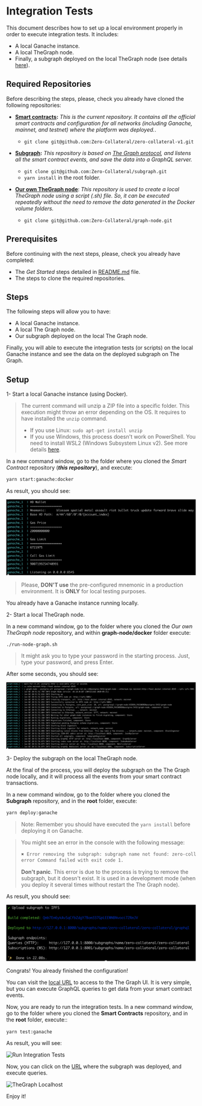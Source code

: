 # Integration Tests

This document describes how to set up a local environment properly in order to execute integration tests.
It includes:

- A local Ganache instance.
- A local TheGraph node.
- Finally, a subgraph deployed on the local TheGraph node (see details [here](https://thegraph.com/)).

## Required Repositories

Before describing the steps, please, check you already have cloned the following repositories:

- **[Smart contracts](https://github.com/Zero-Collateral/zero-collateral-v1):** *This is the current repository. It contains all the official smart contracts and configuration for all networks (including Ganache, mainnet, and testnet) where the platform was deployed.*.

  - ```git clone git@github.com:Zero-Collateral/zero-collateral-v1.git```

- **[Subgraph](https://github.com/Zero-Collateral/subgraph.git):** *This repository is based on [The Graph protocol](https://thegraph.com), and listens all the smart contract events, and save the data into a GraphQL server.*

  - ```git clone git@github.com:Zero-Collateral/subgraph.git```
  - ```yarn install``` in the root folder.

- **[Our own TheGraph node](https://github.com/Zero-Collateral/graph-node)**: *This repository is used to create a local TheGraph node using a script (.sh) file. So, it can be executed repeatedly without the need to remove the data generated in the Docker volume folders.*

  - ```git clone git@github.com:Zero-Collateral/graph-node.git```

## Prerequisites

Before continuing with the next steps, please, check you already have completed:

- The *Get Started* steps detailed in [README.md](../README.md) file.
- The steps to clone the required repositories.

## Steps

The following steps will allow you to have:

- A local Ganache instance.
- A local The Graph node.
- Our subgraph deployed on the local The Graph node.

Finally, you will able to execute the integration tests (or scripts) on the local Ganache instance and see the data on the deployed subgraph on The Graph.

## Setup

1- Start a local Ganache instance (using Docker).

> The current command will unzip a ZIP file into a specific folder. This execution might throw an error depending on the OS.
> It requires to have installed the ```unzip``` command.
>  
> - If you use Linux: ```sudo apt-get install unzip```
> - If you use Windows, this process doesn't work on PowerShell. You need to install WSL2 (Windows Subsystem Linux v2). See more details [here](https://devblogs.microsoft.com/commandline/wsl2-will-be-generally-available-in-windows-10-version-2004/).

In a new command window, go to the folder where you cloned the *Smart Contract* repository (***this repository***), and execute:

```sh
yarn start:ganache:docker
```

As result, you should see:

![Start Ganache Using Docker](./images/integration-tests/yarn-start-ganache-docker.png)

> Please, **DON'T use** the pre-configured mnemonic in a production environment. It is **ONLY** for local testing purposes.

You already have a Ganache instance running locally.

2- Start a local TheGraph node.

In a new command window, go to the folder where you cloned the *Our own TheGraph node* repository, and within **graph-node/docker** folder execute:

```sh
./run-node-graph.sh
```

> It might ask you to type your password in the starting process. Just, type your password, and press Enter.

After some seconds, you should see:

![Start Ganache Using Docker](./images/integration-tests/start-thegraph-node.png)

3- Deploy the subgraph on the local TheGraph node.

At the final of the process, you will deploy the subgraph on the The Graph node locally, and it will process all the events from your smart contract transactions.

In a new command window, go to the folder where you cloned the **Subgraph** repository, and in the **root** folder, execute:

```sh
yarn deploy:ganache
```

> Note: Remember you should have executed the ```yarn install``` before deploying it on Ganache.

> You might see an error in the console with the following message:
>
> ```sh
> ✖ Error removing the subgraph: subgraph name not found: zero-collateral/zero-collateral
> error Command failed with exit code 1.
> ```
>
> **Don't panic**. This error is due to the process is trying to remove the subgraph, but it doesn't exist. It is used in a development mode (when you deploy it several times without restart the The Graph node).

As result, you should see:

![Start Ganache Using Docker](./images/integration-tests/yarn-deploy-ganache.png)

Congrats! You already finished the configuration!

You can visit the [local URL](http://127.0.0.1:8000/subgraphs/name/zero-collateral/zero-collateral/graphql) to access to the The Graph UI. It is very simple, but you can execute GraphQL queries to get data from your smart contract events.

Now, you are ready to run the integration tests. In a new command window, go to the folder where you cloned the **Smart Contracts** repository, and in the **root** folder, execute::

```yarn test:ganache```

As result, you will see:

![Run Integration Tests](./images/integration-tests/run-integration-tests.png)

Now, you can click on the [URL](http://127.0.0.1:8000/subgraphs/name/zero-collateral/zero-collateral/graphql) where the subgraph was deployed, and execute queries.

![TheGraph Localhost](./images/integration-tests/thegraph-localhost.png)

Enjoy it!
